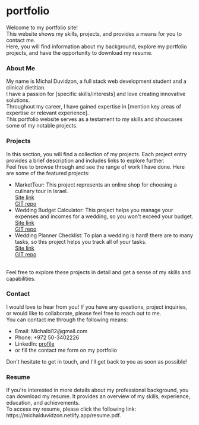 # portfolio

<p>Welcome to my portfolio site! <br> This website shows my skills, projects, and provides a means for you to contact me. <br> 
  Here, you will find information about my background, explore my portfolio projects, and have the opportunity to download my resume.</p>

<h3>About Me</h3>
My name is Michal Duvidzon, a full stack web development student and a clinical dietitian. <br> 
I have a passion for [specific skills/interests] and love creating innovative solutions. <br> 
Throughout my career, I have gained expertise in [mention key areas of expertise or relevant experience]. <br> 
This portfolio website serves as a testament to my skills and showcases some of my notable projects.

<h3>Projects</h3>
In this section, you will find a collection of my projects. Each project entry provides a brief description and includes links to explore further. <br> 
Feel free to browse through and see the range of work I have done. Here are some of the featured projects:
<ul>
<li>MarketTour: This project represents an online shop for choosing a culinary tour in Israel. <br>
<a href="https://markettour.netlify.app/">Site link</a> <br>
<a href="https://github.com/Blushi23/marketTour.git">GIT repo</a></li>

  <li>Wedding Budget Calculator: This project helps you manage your expenses and incomes for a wedding, so you won't exceed your budget. <br>
<a href="https://weddingbudgetcalculator.netlify.app/">Site link</a> <br>
<a href="https://github.com/Blushi23/weddingBudget.git">GIT repo</a></li>

  <li>Wedding Planner Checklist: To plan a wedding is hard! there are to many tasks, so this project helps you track all of your tasks. <br>
<a href="https://weddingplannerchecklist.netlify.app/">Site link</a> <br>
<a href="https://github.com/Blushi23/toDoList.git">GIT repo</a></li>
</ul>
<br>
Feel free to explore these projects in detail and get a sense of my skills and capabilities.

<h3>Contact</h3>
I would love to hear from you! If you have any questions, project inquiries, or would like to collaborate, please feel free to reach out to me.<br>
You can contact me through the following means:
<ul>
<li>Email: Michalbl12@gmail.com</li>
<li>Phone: +972 50-3402226</li>
<li>LinkedIn: <a href="https://www.linkedin.com/in/michal-duvidzon-117191258/">profile</a></li>
  <li>or fill the contact me form on my portfolio</li>
</ul>
  Don't hesitate to get in touch, and I'll get back to you as soon as possible!

<h3>Resume</h3>
If you're interested in more details about my professional background, you can download my resume. 
It provides an overview of my skills, experience, education, and achievements. <br>
To access my resume, please click the following link: https://michalduvidzon.netlify.app/resume.pdf.
